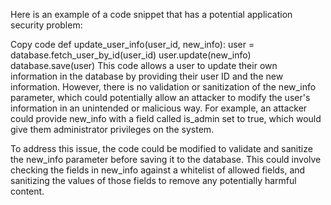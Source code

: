 Here is an example of a code snippet that has a potential application security problem:

Copy code
def update_user_info(user_id, new_info):
  user = database.fetch_user_by_id(user_id)
  user.update(new_info)
  database.save(user)
This code allows a user to update their own information in the database by providing their user ID and the new information. However, there is no validation or sanitization of the new_info parameter, which could potentially allow an attacker to modify the user's information in an unintended or malicious way. For example, an attacker could provide new_info with a field called is_admin set to true, which would give them administrator privileges on the system.

To address this issue, the code could be modified to validate and sanitize the new_info parameter before saving it to the database. This could involve checking the fields in new_info against a whitelist of allowed fields, and sanitizing the values of those fields to remove any potentially harmful content.